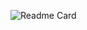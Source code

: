 <!-- ![Readme Card](https://github-readme-stats.vercel.app/api?username=nicobonne&count_private=true&show_icons=true&theme=algolia) -->
![Readme Card](https://github-readme-stats.vercel.app/api?username=nicobonne&show_icons=true&count_private=true&include_all_commits=false&card_width=450&role=OWNER,COLLABORATOR&theme=algolia)
<!--
**nicobonne/nicobonne** is a ✨ _special_ ✨ repository because its `README.md` (this file) appears on your GitHub profile.

Here are some ideas to get you started:

- 🔭 I’m currently working on ...
- 🌱 I’m currently learning ...
- 👯 I’m looking to collaborate on ...
- 🤔 I’m looking for help with ...
- 💬 Ask me about ...
- 📫 How to reach me: ...
- 😄 Pronouns: ...
- ⚡ Fun fact: ...
-->

